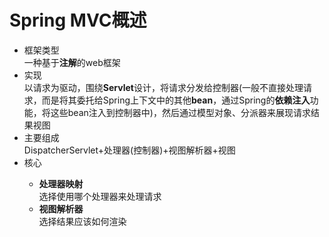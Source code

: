 <h1>Spring MVC概述</h1>
<ul>
	<li>框架类型</li>
	一种基于<b>注解</b>的web框架<br>
	<li>实现</li>
	以请求为驱动，围绕<b>Servlet</b>设计，将请求分发给控制器(一般不直接处理请求，而是将其委托给Spring上下文中的其他<b>bean</b>，通过Spring的<b>依赖注入</b>功能，将这些bean注入到控制器中)，然后通过模型对象、分派器来展现请求结果视图<br>
	<li>主要组成</li>
	DispatcherServlet+处理器(控制器)+视图解析器+视图
	<li>核心</li>
	<ul>
		<li><b>处理器映射</b></li>
		选择使用哪个处理器来处理请求
		<li><b>视图解析器</b></li>
		选择结果应该如何渲染
	</ul>
</ul>

